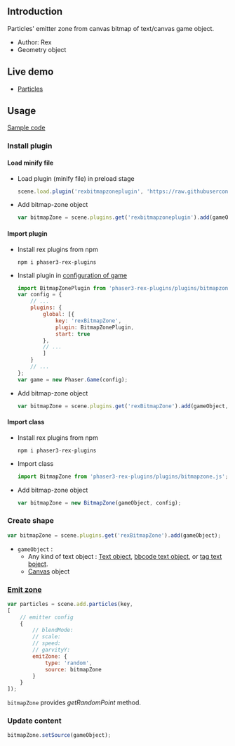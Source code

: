 ## Introduction

Particles' emitter zone from canvas bitmap of text/canvas game object.

- Author: Rex
- Geometry object

## Live demo

- [Particles](https://codepen.io/rexrainbow/pen/eYJmxwp)

## Usage

[Sample code](https://github.com/rexrainbow/phaser3-rex-notes/tree/master/examples/bitmapzone)

### Install plugin

#### Load minify file

- Load plugin (minify file) in preload stage
    ```javascript
    scene.load.plugin('rexbitmapzoneplugin', 'https://raw.githubusercontent.com/rexrainbow/phaser3-rex-notes/master/dist/rexbitmapzoneplugin.min.js', true);
    ```
- Add bitmap-zone object
    ```javascript
    var bitmapZone = scene.plugins.get('rexbitmapzoneplugin').add(gameObject, config);
    ```

#### Import plugin

- Install rex plugins from npm
    ```
    npm i phaser3-rex-plugins
    ```
- Install plugin in [configuration of game](game.md#configuration)
    ```javascript
    import BitmapZonePlugin from 'phaser3-rex-plugins/plugins/bitmapzone-plugin.js';
    var config = {
        // ...
        plugins: {
            global: [{
                key: 'rexBitmapZone',
                plugin: BitmapZonePlugin,
                start: true
            },
            // ...
            ]
        }
        // ...
    };
    var game = new Phaser.Game(config);
    ```
- Add bitmap-zone object
    ```javascript
    var bitmapZone = scene.plugins.get('rexBitmapZone').add(gameObject, config);
    ```

#### Import class

- Install rex plugins from npm
    ```
    npm i phaser3-rex-plugins
    ```
- Import class
    ```javascript
    import BitmapZone from 'phaser3-rex-plugins/plugins/bitmapzone.js';
    ```
- Add bitmap-zone object
    ```javascript
    var bitmapZone = new BitmapZone(gameObject, config);
    ```

### Create shape

```javascript
var bitmapZone = scene.plugins.get('rexBitmapZone').add(gameObject);
```

- `gameObject` :
    - Any kind of text object : [Text object](text.md), [bbcode text object](bbcodetext.md), or [tag text boject](tagtext.md).
    - [Canvas](canvas.md) object

### [Emit zone](particles.md#emit-zone)

```javascript
var particles = scene.add.particles(key,
[
    // emitter config
    {
        // blendMode:
        // scale:
        // speed:
        // garvityY:
        emitZone: {
            type: 'random',
            source: bitmapZone
        }
    }
]);
```

`bitmapZone` provides *getRandomPoint* method.

### Update content

```javascript
bitmapZone.setSource(gameObject);
```

